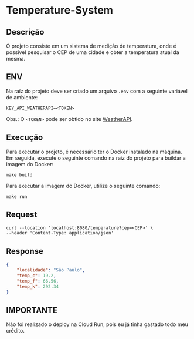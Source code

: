 # Temperature-System

## Descrição
O projeto consiste em um sistema de medição de temperatura, onde é possível pesquisar o CEP de uma cidade e obter a temperatura atual da mesma.

## ENV
Na raíz do projeto deve ser criado um arquivo `.env` com a seguinte variável de ambiente:
```shell
KEY_API_WEATHERAPI=<TOKEN>
```
Obs.: O `<TOKEN>` pode ser obtido no site [WeatherAPI](https://www.weatherapi.com/).

## Execução
Para executar o projeto, é necessário ter o Docker instalado na máquina. Em seguida, execute o seguinte comando na raiz do projeto para buildar a imagem do Docker:
```shell
make build
```
Para executar a imagem do Docker, utilize o seguinte comando:
```shell
make run
```

## Request
```curl
curl --location 'localhost:8080/temperature?cep=<CEP>' \
--header 'Content-Type: application/json'
```

## Response
```json
{
    "localidade": "São Paulo",
    "temp_c": 19.2,
    "temp_f": 66.56,
    "temp_k": 292.34
}
```

## IMPORTANTE
Não foi realizado o deploy na Cloud Run, pois eu já tinha gastado todo meu crédito.